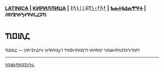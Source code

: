### [LATINICA](../Latn/Yazyik.md) | [КИРИЛЛИЦА](../Cyrl/Язык.md) | [ᚱᚢᚾᛁᚳᚺᛖᛊᚲᚨᚤᚨ](../Runr/ᚤᚨᛉᚤᛁᚲ.md) | [ⰃⰎⰀⰃⰑⰎⰉⰜⰀ](../Glag/Ⱑⰸⱏⰹⰽ.md) | 𐍓𐍠𐍔𐍮𐍝𐍔𐍟𐍔𐍠𐍜𐍡𐍚𐍐𐍴

#  𐍴𐍗𐍨𐍚 

𐍴𐍗𐍨𐍚 — 𐍟𐍠𐍞𐍢𐍞𐍚𐍞𐍛 𐍟𐍔𐍠𐍔𐍓𐍐𐍤𐍙 𐍙𐍝𐍫𐍞𐍠𐍜𐍐𐍭𐍙𐍙 𐍜𐍔𐍕𐍓𐍣 𐍝𐍐𐍑𐍛𐍳𐍓𐍐𐍢𐍔𐍛𐍴𐍜𐍙

___
[𐍝𐍐𐍑𐍛𐍳𐍓𐍐𐍢𐍔𐍛𐍰](𐍝𐍐𐍑𐍛𐍳𐍓𐍐𐍢𐍔𐍛𐍰.md)
